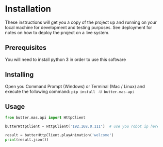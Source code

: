 # Installation

These instructions will get you a copy of the project up and running on your local machine for development and testing purposes. See deployment for notes on how to deploy the project on a live system.

## Prerequisites

You will need to install python 3 in order to use this software

## Installing

Open you Command Prompt (Windows) or Terminal (Mac / Linux) and execute the following command:
`pip install -U butter.mas-api`

## Usage

```python
from butter.mas.api import HttpClient

butterHttpClient = HttpClient('192.168.0.111')  # use you robot ip here

result = butterHttpClient.playAnimation('welcome')
print(result.json())
```

